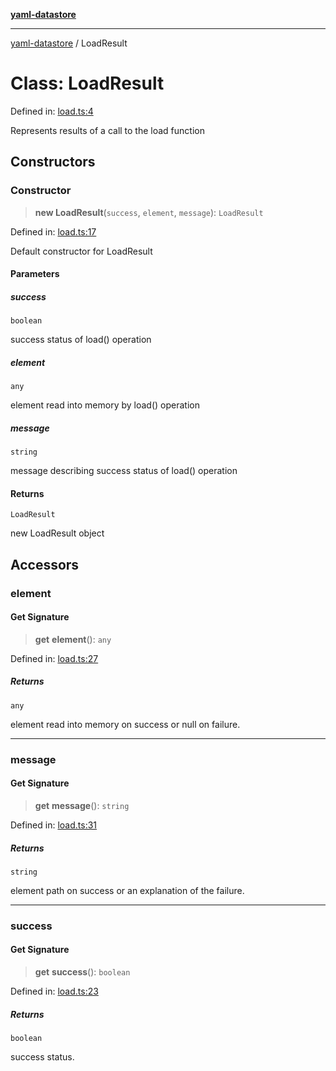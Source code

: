 [**yaml-datastore**](../README.md)

***

[yaml-datastore](../README.md) / LoadResult

# Class: LoadResult

Defined in: [load.ts:4](https://github.com/Mach30/yaml-datastore/blob/107c3021f004a56bd84cceb19e99ed5c9de4599c/src/load.ts#L4)

Represents results of a call to the load function

## Constructors

### Constructor

> **new LoadResult**(`success`, `element`, `message`): `LoadResult`

Defined in: [load.ts:17](https://github.com/Mach30/yaml-datastore/blob/107c3021f004a56bd84cceb19e99ed5c9de4599c/src/load.ts#L17)

Default constructor for LoadResult

#### Parameters

##### success

`boolean`

success status of load() operation

##### element

`any`

element read into memory by load() operation

##### message

`string`

message describing success status of load() operation

#### Returns

`LoadResult`

new LoadResult object

## Accessors

### element

#### Get Signature

> **get** **element**(): `any`

Defined in: [load.ts:27](https://github.com/Mach30/yaml-datastore/blob/107c3021f004a56bd84cceb19e99ed5c9de4599c/src/load.ts#L27)

##### Returns

`any`

element read into memory on success or null on failure.

***

### message

#### Get Signature

> **get** **message**(): `string`

Defined in: [load.ts:31](https://github.com/Mach30/yaml-datastore/blob/107c3021f004a56bd84cceb19e99ed5c9de4599c/src/load.ts#L31)

##### Returns

`string`

element path on success or an explanation of the failure.

***

### success

#### Get Signature

> **get** **success**(): `boolean`

Defined in: [load.ts:23](https://github.com/Mach30/yaml-datastore/blob/107c3021f004a56bd84cceb19e99ed5c9de4599c/src/load.ts#L23)

##### Returns

`boolean`

success status.

